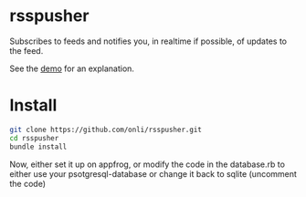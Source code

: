 rsspusher
=========

Subscribes to feeds and notifies you, in realtime if possible, of updates to the feed.

See the [demo](http://rsspusher.eu01.aws.af.cm/) for an explanation.

Install
=======
```bash
git clone https://github.com/onli/rsspusher.git
cd rsspusher
bundle install
```
Now, either set it up on appfrog, or modify the code in the database.rb to either use your psotgresql-database or change it back to sqlite (uncomment the code)